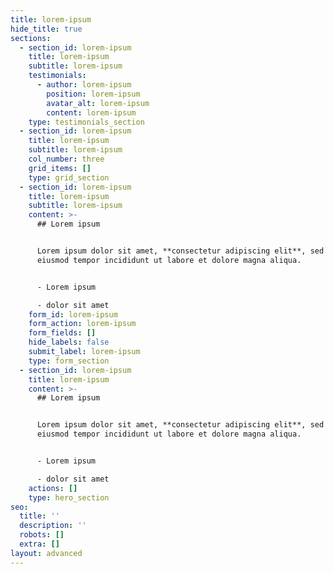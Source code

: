 ```yaml
---
title: lorem-ipsum
hide_title: true
sections:
  - section_id: lorem-ipsum
    title: lorem-ipsum
    subtitle: lorem-ipsum
    testimonials:
      - author: lorem-ipsum
        position: lorem-ipsum
        avatar_alt: lorem-ipsum
        content: lorem-ipsum
    type: testimonials_section
  - section_id: lorem-ipsum
    title: lorem-ipsum
    subtitle: lorem-ipsum
    col_number: three
    grid_items: []
    type: grid_section
  - section_id: lorem-ipsum
    title: lorem-ipsum
    subtitle: lorem-ipsum
    content: >-
      ## Lorem ipsum


      Lorem ipsum dolor sit amet, **consectetur adipiscing elit**, sed do
      eiusmod tempor incididunt ut labore et dolore magna aliqua.


      - Lorem ipsum

      - dolor sit amet
    form_id: lorem-ipsum
    form_action: lorem-ipsum
    form_fields: []
    hide_labels: false
    submit_label: lorem-ipsum
    type: form_section
  - section_id: lorem-ipsum
    title: lorem-ipsum
    content: >-
      ## Lorem ipsum


      Lorem ipsum dolor sit amet, **consectetur adipiscing elit**, sed do
      eiusmod tempor incididunt ut labore et dolore magna aliqua.


      - Lorem ipsum

      - dolor sit amet
    actions: []
    type: hero_section
seo:
  title: ''
  description: ''
  robots: []
  extra: []
layout: advanced
---
```


